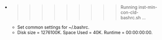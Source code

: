 * >>>>>>>>> Running inst-min-con-cld-bashrc.sh ...
  * Set common settings for ~/.bashrc.
  * Disk size = 1276100K. Space Used = 40K. Runtime = 00:00:00:00.
